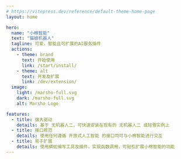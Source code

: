 ```yaml
---
# https://vitepress.dev/reference/default-theme-home-page
layout: home

hero:
  name: "小棉智能"
  text: "猫娘机器人"
  tagline: 可爱，智能且可扩展的AI服务插件
  actions:
    - theme: brand
      text: 开始使用
      link: /start/install/
    - theme: alt
      text: 开发及扩展
      link: /dev/extension/
  image:
    light: /marsho-full.svg
    dark: /marsho-full.svg
    alt: Marsho Logo

features:
  - title: 强大驱动
    details: 基于 无机器人二，可快速安装在现有的 无机器人二 或轻雪实例上
  - title: 接口规范
    details: 使用任何遵循 开放式人工智能 的接口均可与小棉智能进行交互
  - title: 易于扩展
    details: 使用蟒蛇编写工具及插件，实现函数调用，可轻松扩展小棉智能的功能
---
```



